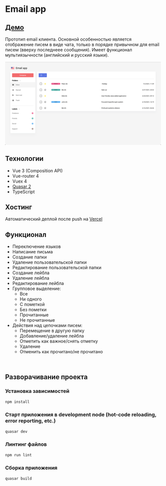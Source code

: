 # Email app
## [Демо](https://email-app-jet.vercel.app/)

Прототип email клиента. Основной особенностью является отображение писем в виде чата, только в порядке привычном для email писем (вверху последнеее сообщения). Имеет функционал мультиязычности (английский и русский языки).

[![Watch the video](./pic.png)](https://vimeo.com/572054421)


## Технологии
  - Vue 3 (Composition API)
  - Vue-router 4
  - Vuex 4
  - [Quasar 2](https://next.quasar.dev/)
  - TypeScript

## Хостинг
Автоматический деплой после push на [Vercel](https://vercel.com)

## Функционал
- Переключение языков
- Написание письма
- Создание папки
- Удаление пользовательской папки
- Редактирование пользовательской папки
- Создание лейбла
- Удаление лейбла
- Редактирование лейбла
- Групповое выделение:
  - Все
  - Ни одного
  - С пометкой
  - Без пометки
  - Прочитанные
  - Не прочитанные
- Действия над цепочками писем:
  - Перемещение в другую папку
  - Добавление/удаление лейбла
  - Отметить как важное/снять отметку
  - Удаление
  - Отменить как прочитано/не прочитано

<br>

## Разворачивание проекта

### Установка зависимостей
```bash
npm install
```

### Старт приложения в development node (hot-code reloading, error reporting, etc.)
```bash
quasar dev
```

### Линтинг файлов
```bash
npm run lint
```

### Сборка приложения
```bash
quasar build
```
